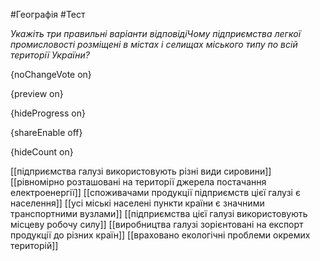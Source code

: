 #Географія #Тест

*Укажіть три правильні варіанти відповідіЧому підприємства легкої промисловості розміщені в містах і селищах міського типу по всій території України?*

{noChangeVote on}

{preview on}

{hideProgress on}

{shareEnable off}

{hideCount on}

[[підприємства галузі використовують різні види сировини]]
[[рівномірно розташовані на території джерела постачання електроенергії]]
[[споживачами продукції підприємств цієї галузі є населення]]
[[усі міські населені пункти країни є значними транспортними вузлами]]
[[підприємства цієї галузі використовують місцеву робочу силу]]
[[виробництва галузі зорієнтовані на експорт продукції до різних країн]]
[[враховано екологічні проблеми окремих територій]]
